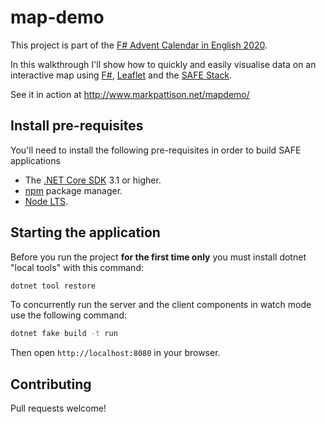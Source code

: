 # map-demo
This project is part of the [F# Advent Calendar in English 2020](https://sergeytihon.com/2020/10/22/f-advent-calendar-in-english-2020/).

In this walkthrough I'll show how to quickly and easily visualise data on an interactive map using [F#](https://fsharp.org/), [Leaflet](https://leafletjs.com/) and the [SAFE Stack](https://safe-stack.github.io/).

See it in action at http://www.markpattison.net/mapdemo/

## Install pre-requisites
You'll need to install the following pre-requisites in order to build SAFE applications

* The [.NET Core SDK](https://www.microsoft.com/net/download) 3.1 or higher.
* [npm](https://nodejs.org/en/download/) package manager.
* [Node LTS](https://nodejs.org/en/download/).

## Starting the application
Before you run the project **for the first time only** you must install dotnet "local tools" with this command:

```bash
dotnet tool restore
```

To concurrently run the server and the client components in watch mode use the following command:

```bash
dotnet fake build -t run
```

Then open `http://localhost:8080` in your browser.

## Contributing

Pull requests welcome!
